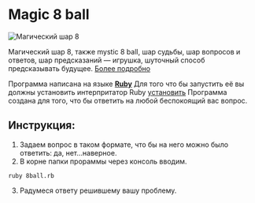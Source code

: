 # Magic 8 ball
![Магический шар 8](https://upload.wikimedia.org/wikipedia/commons/e/eb/Magic_eight_ball.png)

Магический шар 8, также mystic 8 ball, шар судьбы, шар вопросов и ответов, шар предсказаний — игрушка, шуточный способ предсказывать будущее.  [Более подробно](https://ru.wikipedia.org/wiki/Magic_8_ball "Ссылка на википедию")

Программа написана на языке [**Ruby**](https://www.ruby-lang.org/en/) Для того что бы запустить её вы должны установить интерпритатор  Ruby [установить](https://www.ruby-lang.org/ru/documentation/installation/)
Программа создана для того, что бы ответить на любой беспокоящий вас вопрос.

## Инструкция:
1. Задаем вопрос в таком формате, что бы на него можно было ответить: да, нет...наверное.
2. В корне папки прораммы через консоль вводим.
```
ruby 8ball.rb
```
3. Радумеся ответу решившему вашу проблему.
